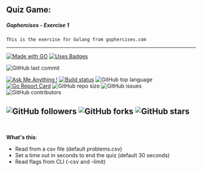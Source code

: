 ## Quiz Game:
##### Gophercises - Exercise 1

`This is the exercise for Golang from gophercises.com`

---
[![Made with GO](https://forthebadge.com/images/badges/made-with-go.svg)](https://golang.org/)
[![Uses Badges](https://forthebadge.com/images/badges/uses-badges.svg)](https://github.com/ttimt/QuizGame)

![GitHub last commit](https://img.shields.io/github/last-commit/ttimt/QuizGame?style=for-the-badge)

[![Ask Me Anything !](https://img.shields.io/badge/Ask%20me-anything-1abc9c.svg)](https://linkedin.com/in/timothy0707/)
[![Build status](https://ci.appveyor.com/api/projects/status/y17k0s0nufoipj57/branch/master?svg=true)](https://ci.appveyor.com/project/ttimt/quizgame/branch/master)
![GitHub top language](https://img.shields.io/github/languages/top/ttimt/QuizGame)
[![Go Report Card](https://goreportcard.com/badge/github.com/ttimt/QuizGame)](https://goreportcard.com/report/github.com/ttimt/QuizGame)
![GitHub repo size](https://img.shields.io/github/repo-size/ttimt/QuizGame)
![GitHub issues](https://img.shields.io/github/issues/ttimt/QuizGame)
![GitHub contributors](https://img.shields.io/github/contributors/ttimt/QuizGame)

![GitHub followers](https://img.shields.io/github/followers/ttimt?label=Follow&style=social)
![GitHub forks](https://img.shields.io/github/forks/ttimt/QuizGame?style=social)
![GitHub stars](https://img.shields.io/github/stars/ttimt/QuizGame?style=social)
---
<br>

**What's this**:
- Read from a csv file (default problems.csv)
- Set a time out in seconds to end the quiz (default 30 seconds)
- Read flags from CLI (-csv and -limit)

